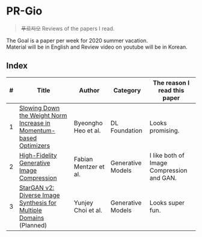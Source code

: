 
# PR-Gio
> ~~푸르지오~~ Reviews of the papers I read.

The Goal is a paper per week for 2020 summer vacation.   
Material will be in English and Review video on youtube will be in Korean.

## Index
| # | Title | Author | Category | The reason I read this paper |
| - | -- | -- | -- | --|
| 1 | [Slowing Down the Weight Norm Increase in Momentum-based Optimizers](https://arxiv.org/abs/2006.08217) | Byeongho Heo et al. | DL Foundation | Looks promising. |
| 2 | [High-Fidelity Generative Image Compression](https://arxiv.org/abs/2006.09965) | Fabian Mentzer et al. | Generative Models | I like both of Image Compression and GAN. |
| 3 | [StarGAN v2: Diverse Image Synthesis for Multiple Domains](https://arxiv.org/abs/1912.01865) (Planned) | Yunjey Choi et al. | Generative Models | Looks super fun. |
